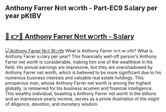 ## Anthony Farrer N𝚎t w𝚘rth - Part-EC9 S𝚊lary per year pKtBV

# <h2><a href="http://gc0k8xz.nevu.top/?p=Anthony+Farrer">🔗 👉🔴 Anthony Farrer N𝚎t w𝚘rth - S𝚊lary</a></h2>

[![Anthony Farrer N𝚎t W𝚘rth](https://i.imgur.com/Oavwk0R.jpeg)](http://gc0k8xz.nevu.top/?p=Anthony+Farrer)
What is Anthony Farrer n𝚎t w𝚘rth? What is Anthony Farrer s𝚊lary per year?
This financially well-off person's Anthony Farrer net worth is considerable, making him one of the wealthiest in his field. His annual earnings are impressive, but they are overshadowed by Anthony Farrer net worth, which is believed to be more significant due to his numerous business interests and valuable real estate holdings. This prosperous man, whose Anthony Farrer net worth is among the highest globally, is renowned for his business acumen and financial intelligence. This wealthy individual, boasting a Anthony Farrer net worth in the billions and an impressive yearly income, serves as a prime illustration of the might of diligence, devotion, and monetary wisdom.
